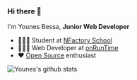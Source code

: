 ### Hi there 👋

I'm Younes Bessa, **Junior Web Developer**

- 👨🏼‍🎓 Student at [NFactory School](https://nfactory.school/)
- 👨🏽‍💻 Web Developer at [onRunTime](https://onruntime.com/)
- ❤️ [Open Source](https://github.com/YounesBessa/) enthusiast

![Younes's github stats](https://github-readme-stats.vercel.app/api?username=YounesBessa&count_private=true&hide=stars,issues&show_icons=true&theme=dark&icon_color=#ffffff)

<!--
**YounesBessa/YounesBessa** is a ✨ _special_ ✨ repository because its `README.md` (this file) appears on your GitHub profile.

Here are some ideas to get you started:

- 🔭 I’m currently working on ...
- 🌱 I’m currently learning ...
- 👯 I’m looking to collaborate on ...
- 🤔 I’m looking for help with ...
- 💬 Ask me about ...
- 📫 How to reach me: ...
- 😄 Pronouns: ...
- ⚡ Fun fact: ...
-->
